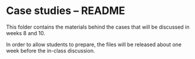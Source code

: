 Case studies – README
=====================

This folder contains the materials behind the cases that will be discussed in
weeks 8 and 10. 

In order to allow students to prepare, the files will be released about one week
before the in-class discussion.
